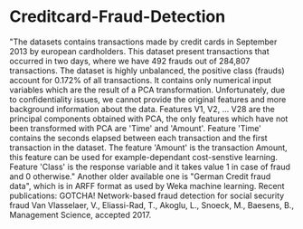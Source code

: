 # Creditcard-Fraud-Detection


"The datasets contains transactions made by credit cards in September 2013 by european cardholders. This dataset present transactions that occurred in two days, where we have 492 frauds out of 284,807 transactions. The dataset is highly unbalanced, the positive class (frauds) account for 0.172% of all transactions.
It contains only numerical input variables which are the result of a PCA transformation. Unfortunately, due to confidentiality issues, we cannot provide the original features and more background information about the data. Features V1, V2, ... V28 are the principal components obtained with PCA, the only features which have not been transformed with PCA are 'Time' and 'Amount'. Feature 'Time' contains the seconds elapsed between each transaction and the first transaction in the dataset. The feature 'Amount' is the transaction Amount, this feature can be used for example-dependant cost-senstive learning. Feature 'Class' is the response variable and it takes value 1 in case of fraud and 0 otherwise."
Another older available one is "German Credit fraud data", which is in ARFF format as used by Weka machine learning.
Recent publications:
GOTCHA! Network-based fraud detection for social security fraud Van Vlasselaer, V., Eliassi-Rad, T., Akoglu, L., Snoeck, M., Baesens, B., Management Science, accepted 2017.
